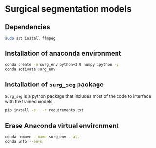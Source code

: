 # Surgical segmentation models

## Dependencies

```bash
sudo apt install ffmpeg
```
## Installation of anaconda environment

```bash
conda create -n surg_env python=3.9 numpy ipython -y
conda activate surg_env
```
## Installation of `surg_seg` package

`Surg_seg` is a python package that includes most of the code to interface with the trained models

```bash
pip install -e . -r requirements.txt
```

## Erase Anaconda virtual environment

```bash
conda remove --name surg_env --all
conda info --envs
```